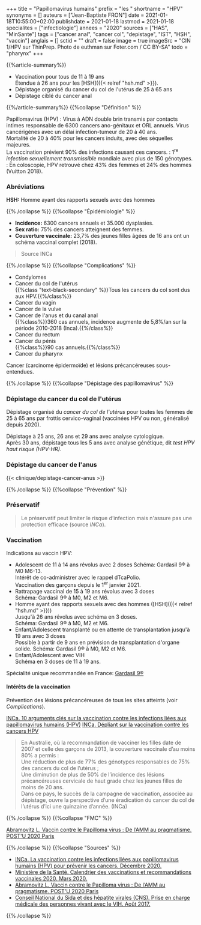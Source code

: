 +++
title = "Papillomavirus humains"
prefix = "les "
shortname = "HPV"
synonyms = []
auteurs = ["Jean-Baptiste FRON"]
date = 2021-01-18T10:55:00+02:00
publishdate = 2021-01-18
lastmod = 2021-01-18
specialites = ["infectiologie"]
annees = "2020"
sources = ["HAS", "MinSante"]
tags = ["cancer anal", "cancer col", "depistage", "IST", "HSH", "vaccin"]
anglais = []
sctid = ""
draft = false
image = true
imageSrc = "CIN 1/HPV sur ThinPrep. Photo de euthman sur Foter.com / CC BY-SA"
todo = "pharynx"
+++

{{%article-summary%}}

- Vaccination pour tous de 11 à 19 ans  
Étendue à 26 ans pour les [HSH]({{< relref "hsh.md" >}}).
- Dépistage organisé du cancer du col de l'utérus de 25 à 65 ans
- Dépistage ciblé du cancer anal

{{%/article-summary%}}
{{%collapse "Définition" %}}

Papillomavirus (HPV)
: Virus à ADN double brin transmis par contacts intimes responsable de 6300 cancers ano-génitaux et ORL annuels. Virus cancérigènes avec un délai infection-tumeur de 20 à 40 ans.  
Mortalité de 20 à 40% pour les cancers induits, avec des séquelles majeures.  
La vaccination prévient 90% des infections causant ces cancers.
: 1<sup>re</sup> *infection sexuellement transmissible* mondiale avec plus de 150 génotypes.  
: En coloscopie, HPV retrouvé chez 43% des femmes et 24% des hommes (Vuitton 2018).

### Abréviations

**HSH:** Homme ayant des rapports sexuels avec des hommes

{{% /collapse %}}
{{%collapse "Épidémiologie" %}}

- **Incidence:** 6300 cancers annuels et 35.000 dysplasies.
- **Sex ratio:** 75% des cancers atteignent des femmes.
- **Couverture vaccinale:** 23,7% des jeunes filles âgées de 16 ans ont un schéma vaccinal complet (2018).

> Source INCa

{{% /collapse %}}
{{%collapse "Complications" %}}

- Condylomes
- Cancer du col de l'utérus  
{{%class "text-black-secondary" %}}Tous les cancers du col sont dus aux HPV.{{%/class%}}
- Cancer du vagin
- Cancer de la vulve
- Cancer de l'anus et du canal anal  
{{%class%}}360 cas annuels, incidence augmente de 5,8%/an sur la période 2010-2018 (Inca).{{%/class%}}
- Cancer du rectum
- Cancer du pénis  
{{%class%}}90 cas annuels.{{%/class%}}
- Cancer du pharynx

Cancer (carcinome épidermoïde) et lésions précancéreuses sous-entendues.

{{% /collapse %}}
{{%collapse "Dépistage des papillomavirus" %}}

### Dépistage du cancer du col de l'utérus

Dépistage organisé du *cancer du col de l'utérus* pour toutes les femmes de 25 à 65 ans par frottis cervico-vaginal (vaccinées HPV ou non, généralisé depuis 2020).

Dépistage à 25 ans, 26 ans et 29 ans avec analyse cytologique.  
Après 30 ans, dépistage tous les 5 ans avec analyse génétique, dit *test HPV haut risque (HPV-HR)*.

### Dépistage du cancer de l'anus

{{< clinique/depistage-cancer-anus >}}

{{% /collapse %}}
{{%collapse "Prévention" %}}

### Préservatif

> Le préservatif peut limiter le risque d’infection mais n'assure pas une protection efficace (source *INCa*).

### Vaccination

Indications au vaccin HPV:

- Adolescent de 11 à 14 ans révolus avec 2 doses
Schéma: Gardasil 9® à M0 M6-13.  
Intérêt de co-administrer avec le rappel dTcaPolio.  
Vaccination des garçons depuis le 1<sup>er</sup> janvier 2021.
- Rattrapage vaccinal de 15 à 19 ans révolus avec 3 doses  
Schéma: Gardasil 9® à M0, M2 et M6.  
- Homme ayant des rapports sexuels avec des hommes ([HSH]({{< relref "hsh.md" >}}))  
Jusqu'à 26 ans révolus avec schéma en 3 doses.  
Schéma: Gardasil 9® à M0, M2 et M6.
- Enfant/Adolescent transplanté ou en attente de transplantation jusqu'à 19 ans avec 3 doses  
Possible à partir de 9 ans en prévision de transplantation d'organe solide.
Schéma: Gardasil 9® à M0, M2 et M6.
- Enfant/Adolescent avec VIH  
Schéma en 3 doses de 11 à 19 ans.

Spécialité unique recommandée en France: [Gardasil 9®](https://ec.europa.eu/health/documents/community-register/2020/20201124149982/anx_149982_fr.pdf)

#### Intérêts de la vaccination

Prévention des lésions précancéreuses de tous les sites atteints (voir *Complications*).

[INCa. 10 arguments clés sur la vaccination contre les infections liées aux papillomavirus humains (HPV)](https://www.e-cancer.fr/Expertises-et-publications/Le-point-sur/10-arguments-sur-la-vaccination-contre-les-HPV)
[INCa. Dépliant sur la vaccination contre les cancers HPV](https://www.e-cancer.fr/content/download/301756/4303586/file/IN793%20Depliant%20Papillomavirus%20148x210%20HPV_BD.pdf)

> En Australie, où la recommandation de vacciner les filles date de 2007 et celle des garçons de 2013, la couverture vaccinale d’au moins 80% a permis :  
Une réduction de plus de 77% des génotypes responsables de 75% des cancers du col de l’utérus ;  
Une diminution de plus de 50% de l’incidence des lésions précancéreuses cervicale de haut grade chez les jeunes filles de moins de 20 ans.  
Dans ce pays, le succès de la campagne de vaccination, associée au dépistage, ouvre la perspective d’une éradication du cancer du col de l’utérus d’ici une quinzaine d’année. (INCa)

{{% /collapse %}}
{{%collapse "FMC" %}}

[Abramovitz L. Vaccin contre le Papilloma virus : De l’AMM au pragmatisme. POST'U 2020 Paris](https://www.fmcgastro.org/texte-postu/postu-2020-paris/vaccin-contre-le-papilloma-virus-de-lamm-au-pragmatisme/
)

{{% /collapse %}}
{{%collapse "Sources" %}}

- [INCa. La vaccination contre les infections liées aux papillomavirus humains (HPV) pour prévenir les cancers. Décembre 2020.](https://www.e-cancer.fr/Professionnels-de-sante/Facteurs-de-risque-et-de-protection/Agents-infectieux/Prevenir-les-cancers-lies-aux-HPV)
- [Ministère de la Santé. Calendrier des vaccinations et recommandations vaccinales 2020. Mars 2020.](https://solidarites-sante.gouv.fr/IMG/pdf/calendrier_vaccinal_29juin20.pdf)
- [Abramovitz L. Vaccin contre le Papilloma virus : De l’AMM au pragmatisme. POST'U 2020 Paris](https://www.fmcgastro.org/texte-postu/postu-2020-paris/vaccin-contre-le-papilloma-virus-de-lamm-au-pragmatisme/
)
- [Conseil National du Sida et des hépatite virales (CNS). Prise en charge médicale des personnes vivant avec le VIH. Août 2017.](https://cns.sante.fr/wp-content/uploads/2017/10/experts-vih_cancers.pdf)

{{% /collapse %}}
